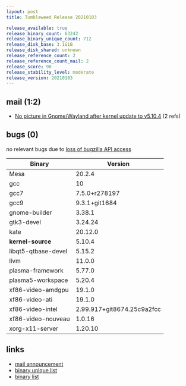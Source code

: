 ```yaml
---
layout: post
title: Tumbleweed Release 20210103

release_available: true
release_binary_count: 63242
release_binary_unique_count: 712
release_disk_base: 3.1GiB
release_disk_shared: unknown
release_reference_count: 2
release_reference_count_mail: 2
release_score: 90
release_stability_level: moderate
release_version: 20210103
---
```


## mail (1:2)

- [No picture in Gnome/Wayland after kernel update to v5.10.4](https://github.com/boombatower/tumbleweed-review/issues/10) (2 refs)

## bugs (0)

<!--more-->

no relevant bugs due to [loss of bugzilla API access](https://bugzilla.opensuse.org/show_bug.cgi?id=1157722)

Binary | Version
--- | ---
Mesa | 20.2.4
gcc | 10
gcc7 | 7.5.0+r278197
gcc9 | 9.3.1+git1684
gnome-builder | 3.38.1
gtk3-devel | 3.24.24
kate | 20.12.0
**kernel-source** | 5.10.4
libqt5-qtbase-devel | 5.15.2
llvm | 11.0.0
plasma-framework | 5.77.0
plasma5-workspace | 5.20.4
xf86-video-amdgpu | 19.1.0
xf86-video-ati | 19.1.0
xf86-video-intel | 2.99.917+git8674.25c9a2fcc
xf86-video-nouveau | 1.0.16
xorg-x11-server | 1.20.10

## links

- [mail announcement](https://github.com/boombatower/tumbleweed-review/issues/10)
- [binary unique list](http://download.opensuse.org/history/20210103/rpm.unique.list)
- [binary list](http://download.opensuse.org/history/20210103/rpm.list)
